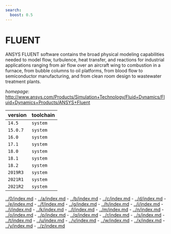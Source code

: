 ```yaml
---
search:
  boost: 0.5
---
```

# FLUENT

ANSYS FLUENT software contains the broad physical modeling capabilities needed  to model flow, turbulence, heat transfer, and reactions for industrial applications ranging from  air flow over an aircraft wing to combustion in a furnace, from bubble columns to oil platforms,  from blood flow to semiconductor manufacturing, and from clean room design to wastewater treatment plants.

*homepage*: <http://www.ansys.com/Products/Simulation+Technology/Fluid+Dynamics/Fluid+Dynamics+Products/ANSYS+Fluent>

version | toolchain
--------|----------
``14.5`` | ``system``
``15.0.7`` | ``system``
``16.0`` | ``system``
``17.1`` | ``system``
``18.0`` | ``system``
``18.1`` | ``system``
``18.2`` | ``system``
``2019R3`` | ``system``
``2021R1`` | ``system``
``2021R2`` | ``system``

[../0/index.md](0) - [../a/index.md](a) - [../b/index.md](b) - [../c/index.md](c) - [../d/index.md](d) - [../e/index.md](e) - [../f/index.md](f) - [../g/index.md](g) - [../h/index.md](h) - [../i/index.md](i) - [../j/index.md](j) - [../k/index.md](k) - [../l/index.md](l) - [../m/index.md](m) - [../n/index.md](n) - [../o/index.md](o) - [../p/index.md](p) - [../q/index.md](q) - [../r/index.md](r) - [../s/index.md](s) - [../t/index.md](t) - [../u/index.md](u) - [../v/index.md](v) - [../w/index.md](w) - [../x/index.md](x) - [../y/index.md](y) - [../z/index.md](z)

